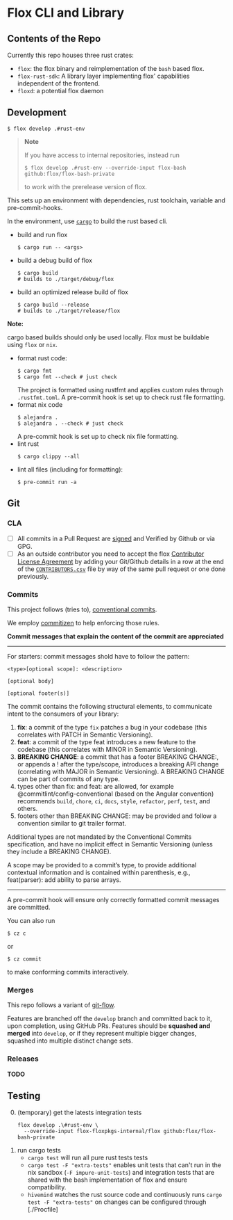 # Flox CLI and Library

## Contents of the Repo

Currently this repo houses three rust crates:

- `flox`: the flox binary and reimplementation of the `bash` based flox.
- `flox-rust-sdk`: A library layer implementing flox' capabilities independent
  of the frontend.
- `floxd`: a potential flox daemon

## Development

```
$ flox develop .#rust-env
```

> **Note**
>
> If you have access to internal repositories, instead run
>
> ```
> $ flox develop .#rust-env --override-input flox-bash github:flox/flox-bash-private
> ```
>
> to work with the prerelease version of flox.

This sets up an environment with dependencies, rust toolchain, variable
and pre-commit-hooks.

In the environment, use [`cargo`](https://doc.rust-lang.org/cargo/)
to build the rust based cli.

- build and run flox
   ```
   $ cargo run -- <args>
   ```
- build a debug build of flox
   ```
   $ cargo build
   # builds to ./target/debug/flox
   ```
- build an optimized release build of flox
   ```
   $ cargo build --release
   # builds to ./target/release/flox
   ```

**Note:**

cargo based builds should only be used locally.
Flox must be buildable using `flox` or `nix`.

- format rust code:
  ```
  $ cargo fmt
  $ cargo fmt --check # just check
  ```
  The project is formatted using rustfmt and applies custom rules through
  `.rustfmt.toml`.
  A pre-commit hook is set up to check rust file formatting.
- format nix code
  ```
  $ alejandra .
  $ alejandra . --check # just check
  ```
  A pre-commit hook is set up to check nix file formatting.
- lint rust
  ```
  $ cargo clippy --all
  ```
- lint all files (including for formatting):
  ```
  $ pre-commit run -a
  ```

## Git

### CLA

- [ ] All commits in a Pull Request are [signed](https://docs.github.com/en/authentication/managing-commit-signature-verification/signing-commits) and Verified by Github or via GPG.
- [ ] As an outside contributor you need to accept the flox [Contributor License Agreement](.github/CLA.md) by adding your Git/Github details in a row at the end of the [`CONTRIBUTORS.csv`](.github/CONTRIBUTORS.csv) file by way of the same pull request or one done previously.

### Commits

This project follows (tries to),
[conventional commits](https://www.conventionalcommits.org/en/v1.0.0/).

We employ [commitizen](https://commitizen-tools.github.io/commitizen/)
to help enforcing those rules.

**Commit messages that explain the content of the commit are appreciated**

-----

For starters: commit messages shold have to follow the pattern:

```
<type>[optional scope]: <description>

[optional body]

[optional footer(s)]
```

The commit contains the following structural elements,
to communicate intent to the consumers of your library:

1. **fix**: a commit of the type `fix` patches a bug in your codebase
   (this correlates with PATCH in Semantic Versioning).
2. **feat**: a commit of the type feat introduces a new feature to the codebase
   (this correlates with MINOR in Semantic Versioning).
3. **BREAKING CHANGE**: a commit that has a footer BREAKING CHANGE:,
   or appends a ! after the type/scope, introduces a breaking API change
   (correlating with MAJOR in Semantic Versioning).
   A BREAKING CHANGE can be part of commits of any type.
4. types other than fix: and feat: are allowed,
   for example @commitlint/config-conventional (based on the Angular convention)
   recommends `build`, `chore`, `ci`, `docs`, `style`, `refactor`, `perf`,
   `test`, and others.
5. footers other than BREAKING CHANGE: <description> may be provided
   and follow a convention similar to git trailer format.

Additional types are not mandated by the Conventional Commits specification,
and have no implicit effect in Semantic Versioning
(unless they include a BREAKING CHANGE).

A scope may be provided to a commit’s type,
to provide additional contextual information
and is contained within parenthesis, e.g., feat(parser): add ability to parse
arrays.

-----

A pre-commit hook will ensure only correctly formatted commit messages are
committed.

You can also run

```
$ cz c
```

or

```
$ cz commit
```

to make conforming commits interactively.

### Merges

This repo follows a variant of [git-flow](https://www.atlassian.com/git/tutorials/comparing-workflows/gitflow-workflow).

Features are branched off the `develop` branch and committed back to it,
upon completion, using GitHub PRs.
Features should be **squashed and merged** into `develop`,
or if they represent multiple bigger changes,
squashed into multiple distinct change sets.

### Releases

**TODO**



## Testing

0. (temporary) get the latests integration tests
   ```
   flox develop .\#rust-env \
     --override-input flox-floxpkgs-internal/flox github:flox/flox-bash-private
   ```
1. run cargo tests
   - `cargo test` will run all pure rust tests tests
   - `cargo test -F "extra-tests"` enables
     unit tests that can't run in the nix sandbox (`-F impure-unit-tests`)
     and integration tests that are shared with the bash implementation
     of flox and ensure compatibility.
   - `hivemind` watches the rust source code and continuously runs `cargo test -F "extra-tests"` on changes
     can be configured through [./Procfile]
